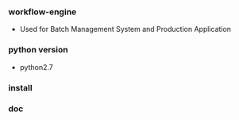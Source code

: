 ### workflow-engine

- Used for Batch Management System and Production Application


### python version

- python2.7

### install


### doc